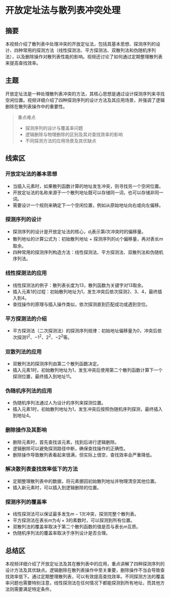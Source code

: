 # 开放定址法与散列表冲突处理

## 摘要

本视频介绍了散列表中处理冲突的开放定址法，包括其基本思想、探测序列的设计、四种常用的探测方法（线性探测法、平方探测法、双散列法和伪随机序列法），以及删除操作对散列表性能的影响。视频还讨论了如何通过定期整理散列表来提高查找效率。

## 主题

开放定址法是一种处理散列表冲突的方法，其核心思想是通过设计探测序列来寻找空闲位置。视频详细介绍了四种探测序列的设计方法及其应用场景，并强调了逻辑删除在散列表操作中的重要性。

> 重点难点
>
> - 探测序列的设计与覆盖率问题
> - 逻辑删除与物理删除的区别及其对查找效率的影响
> - 不同探测方法的应用场景及其优缺点

## 线索区

### 开放定址法的基本思想
- 当插入元素时，如果散列函数计算的地址发生冲突，则寻找另一个空闲位置。
- 开放定址法的名称来源于一个散列地址既可以存储同一词，也可以存储非同一词。
- 需要设计一个规则来确定下一个空闲位置，例如从原始地址向右或向左偏移。

### 探测序列的设计
- 探测序列的设计是开放定址法的核心，$d_i$表示第$i$次冲突时的偏移量。
- 散列地址的计算公式为：初始散列地址 + 探测序列的$d_i$个偏移量，再对表长$m$取余。
- 四种常用的探测序列构造方法：线性探测法、平方探测法、双散列法和伪随机序列法。

### 线性探测法的应用
- 线性探测法的例子：散列表长度为13，散列函数为关键字对13取余。
- 插入元素1的过程：初始散列地址为1，发生冲突后依次探测2、3、4，最终插入到4。
- 查找操作的原理与插入操作类似，依次探测直到匹配成功或遇到空位。

### 平方探测法的介绍
- 平方探测法（二次探测法）的探测序列规律：初始地址偏移量为0，冲突后依次探测$1^2$、$-1^2$、$2^2$、$-2^2$等。

### 双散列法的应用
- 双散列法的探测序列由第二个散列函数决定。
- 插入元素1时，初始散列地址为1，发生冲突后使用第二个散列函数计算下一个探测位置，最终插入到地址11。

### 伪随机序列法的应用
- 伪随机序列法通过人为设计的序列来探测位置。
- 插入元素1时，初始散列地址为1，发生冲突后按照伪随机序列探测，最终插入到地址4。

### 删除操作及其影响
- 删除元素时，首先查找该元素，找到后进行逻辑删除。
- 逻辑删除可以避免探测路径中断，确保查找操作的正确性。
- 删除操作导致散列表看起来很满，但实际上很空，查找效率会严重降低。

### 解决散列表查找效率低下的方法
- 定期整理散列表中的数据，将元素挪回初始散列地址并物理清空其他位置。
- 插入新元素时，可以插入到逻辑删除的位置。

### 探测序列的覆盖率
- 线性探测法可以保证最多发生$m-1$次冲突，探测完整个散列表。
- 平方探测法在表长$m$为$4j+3$的素数时，可以探测到所有位置。
- 双散列法的覆盖率取决于第二个散列函数的值是否与表长$m$互质。
- 伪随机序列法的覆盖率取决于序列设计是否合理。

## 总结区

本视频详细介绍了开放定址法及其在散列表中的应用，重点讲解了四种探测序列的设计方法及其优缺点。逻辑删除在散列表操作中至关重要，删除操作不当会导致查找效率低下。通过定期整理散列表，可以有效提高查找效率。不同探测方法的覆盖率问题也需要特别注意，线性探测法在任何情况下都能探测到所有地址，而其他方法则需要满足特定条件。